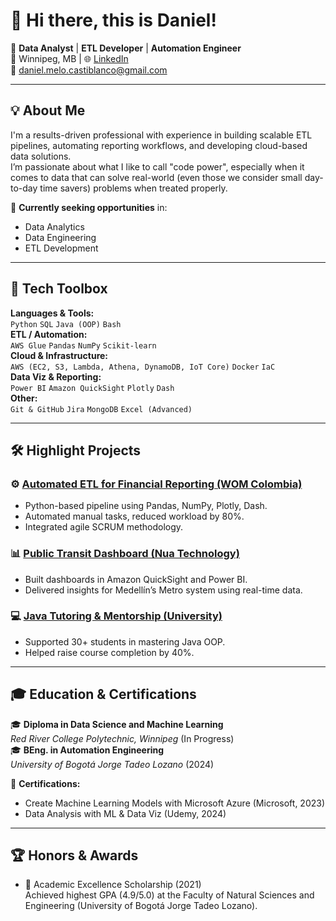 # 👋 Hi there, this is Daniel!

🚀 **Data Analyst** | **ETL Developer** | **Automation Engineer**\
📍 Winnipeg, MB | 🌐 [LinkedIn](https://www.linkedin.com/in/danielmelocastiblanco)\
📧 [daniel.melo.castiblanco@gmail.com](mailto:daniel.melo.castiblanco@gmail.com)

---

## 💡 About Me

I'm a results-driven professional with experience in building scalable ETL pipelines, automating reporting workflows, and developing cloud-based data solutions.\
I’m passionate about what I like to call "code power", especially when it comes to data that can solve real-world (even those we consider small day-to-day time savers) problems when treated properly.

🔎 **Currently seeking opportunities** in:

- Data Analytics
- Data Engineering
- ETL Development

---

## 🧰 Tech Toolbox

**Languages & Tools:**\
`Python` `SQL` `Java (OOP)` `Bash`\
**ETL / Automation:**\
`AWS Glue` `Pandas` `NumPy` `Scikit-learn`\
**Cloud & Infrastructure:**\
`AWS (EC2, S3, Lambda, Athena, DynamoDB, IoT Core)` `Docker` `IaC`\
**Data Viz & Reporting:**\
`Power BI` `Amazon QuickSight` `Plotly` `Dash`\
**Other:**\
`Git & GitHub` `Jira` `MongoDB` `Excel (Advanced)`

---

## 🛠️ Highlight Projects

### ⚙️ [Automated ETL for Financial Reporting (WOM Colombia)](#)

- Python-based pipeline using Pandas, NumPy, Plotly, Dash.
- Automated manual tasks, reduced workload by 80%.
- Integrated agile SCRUM methodology.

### 📊 [Public Transit Dashboard (Nua Technology)](#)

- Built dashboards in Amazon QuickSight and Power BI.
- Delivered insights for Medellín’s Metro system using real-time data.

### 💻 [Java Tutoring & Mentorship (University)](#)

- Supported 30+ students in mastering Java OOP.
- Helped raise course completion by 40%.

---

## 🎓 Education & Certifications

🎓 **Diploma in Data Science and Machine Learning**\
*Red River College Polytechnic, Winnipeg* (In Progress)\
🎓 **BEng. in Automation Engineering**\
*University of Bogotá Jorge Tadeo Lozano* (2024)

📜 **Certifications:**

- Create Machine Learning Models with Microsoft Azure (Microsoft, 2023)
- Data Analysis with ML & Data Viz (Udemy, 2024)

---

## 🏆 Honors & Awards

- 🥇 Academic Excellence Scholarship (2021)\
  Achieved highest GPA (4.9/5.0) at the Faculty of Natural Sciences and Engineering (University of Bogotá Jorge Tadeo Lozano).
